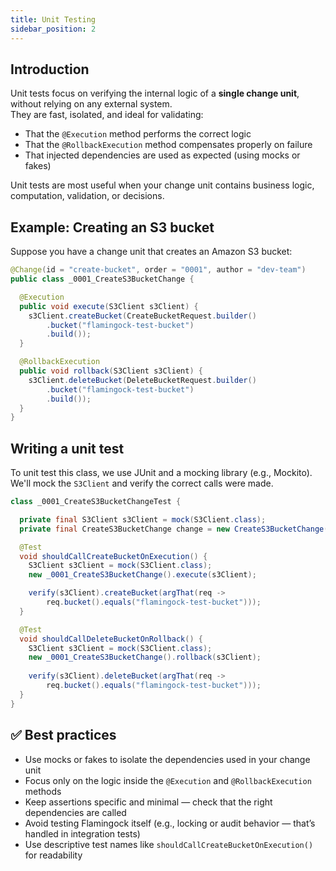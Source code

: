 ```yaml
---
title: Unit Testing
sidebar_position: 2
---
```


## Introduction

Unit tests focus on verifying the internal logic of a **single change unit**, without relying on any external system.  
They are fast, isolated, and ideal for validating:

- That the `@Execution` method performs the correct logic
- That the `@RollbackExecution` method compensates properly on failure
- That injected dependencies are used as expected (using mocks or fakes)

Unit tests are most useful when your change unit contains business logic, computation, validation, or decisions.


## Example: Creating an S3 bucket

Suppose you have a change unit that creates an Amazon S3 bucket:

```java
@Change(id = "create-bucket", order = "0001", author = "dev-team")
public class _0001_CreateS3BucketChange {

  @Execution
  public void execute(S3Client s3Client) {
    s3Client.createBucket(CreateBucketRequest.builder()
        .bucket("flamingock-test-bucket")
        .build());
  }

  @RollbackExecution
  public void rollback(S3Client s3Client) {
    s3Client.deleteBucket(DeleteBucketRequest.builder()
        .bucket("flamingock-test-bucket")
        .build());
  }
}
```


## Writing a unit test

To unit test this class, we use JUnit and a mocking library (e.g., Mockito).  
We'll mock the `S3Client` and verify the correct calls were made.

```java
class _0001_CreateS3BucketChangeTest {

  private final S3Client s3Client = mock(S3Client.class);
  private final CreateS3BucketChange change = new CreateS3BucketChange();

  @Test
  void shouldCallCreateBucketOnExecution() {
    S3Client s3Client = mock(S3Client.class);
    new _0001_CreateS3BucketChange().execute(s3Client);

    verify(s3Client).createBucket(argThat(req ->
        req.bucket().equals("flamingock-test-bucket")));
  }

  @Test
  void shouldCallDeleteBucketOnRollback() {
    S3Client s3Client = mock(S3Client.class);
    new _0001_CreateS3BucketChange().rollback(s3Client);
    
    verify(s3Client).deleteBucket(argThat(req ->
        req.bucket().equals("flamingock-test-bucket")));
  }
}
```


## ✅ Best practices

- Use mocks or fakes to isolate the dependencies used in your change unit
- Focus only on the logic inside the `@Execution` and `@RollbackExecution` methods
- Keep assertions specific and minimal — check that the right dependencies are called
- Avoid testing Flamingock itself (e.g., locking or audit behavior — that’s handled in integration tests)
- Use descriptive test names like `shouldCallCreateBucketOnExecution()` for readability  
